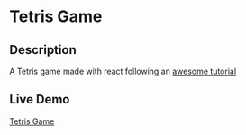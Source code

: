 # Tetris Game

## Description
A Tetris game made with react following an [awesome tutorial](https://www.youtube.com/watch?v=ZGOaCxX8HIU)

## Live Demo
[Tetris Game]()